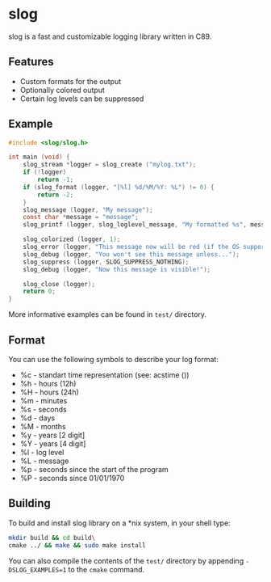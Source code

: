 # slog

slog is a fast and customizable logging library written in C89.

## Features

- Custom formats for the output
- Optionally colored output
- Certain log levels can be suppressed

## Example

```c
#include <slog/slog.h>

int main (void) {
    slog_stream *logger = slog_create ("mylog.txt");
    if (!logger)
        return -1;
    if (slog_format (logger, "[%l] %d/%M/%Y: %L") != 0) {
        return -2;
    }
    slog_message (logger, "My message");
    const char *message = "message";
    slog_printf (logger, slog_loglevel_message, "My formatted %s", message);

    slog_colorized (logger, 1);
    slog_error (logger, "This message now will be red (if the OS supports it)");
    slog_debug (logger, "You won't see this message unless...");
    slog_suppress (logger, SLOG_SUPPRESS_NOTHING);
    slog_debug (logger, "Now this message is visible!");

    slog_close (logger);
    return 0;
}
```

More informative examples can be found in `test/` directory.

## Format

You can use the following symbols to describe your log format:

- %c - standart time representation (see: acstime ())
- %h - hours (12h)
- %H - hours (24h)
- %m - minutes
- %s - seconds
- %d - days
- %M - months
- %y - years [2 digit]
- %Y - years [4 digit]
- %l - log level
- %L - message
- %p - seconds since the start of the program
- %P - seconds since 01/01/1970

## Building

To build and install slog library on a \*nix system, in your shell type:
```bash
mkdir build && cd build\
cmake ../ && make && sudo make install
```

You can also compile the contents of the `test/` directory by appending `-DSLOG_EXAMPLES=1` to the `cmake` command.

